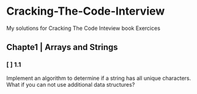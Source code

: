 # Cracking-The-Code-Interview
My solutions for Cracking The Code Inteview book Exercices

## Chapte1 | Arrays and Strings

### [ ] 1.1 
 Implement an algorithm to determine if a string has all unique characters. What if you can not use additional data structures?